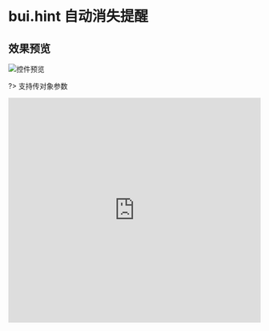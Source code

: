 # bui.hint 自动消失提醒


## 效果预览
![控件预览](http://www.easybui.com/static/images/controls/bui-hint_low.gif)

?> 支持传对象参数

<iframe width="100%" height="450" src="https://code.hcharts.cn/easybui/CHZLwL/2/share/result,js,html,css" allowfullscreen="allowfullscreen" frameborder="0"></iframe>